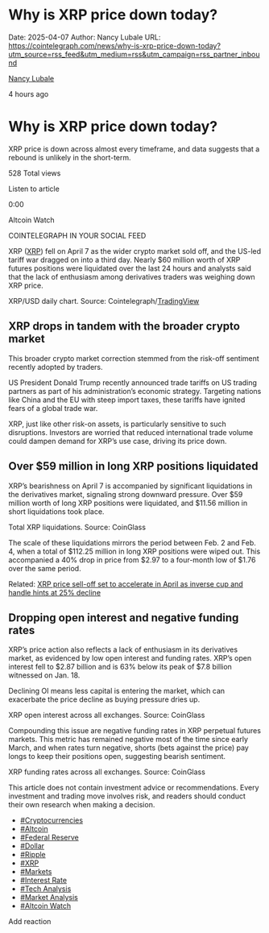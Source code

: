 # Why is XRP price down today?

Date: 2025-04-07
Author: Nancy Lubale
URL: https://cointelegraph.com/news/why-is-xrp-price-down-today?utm_source=rss_feed&utm_medium=rss&utm_campaign=rss_partner_inbound

[ Nancy Lubale ](/authors/nancy-lubale)

4 hours ago 

#  Why is XRP price down today? 

XRP price is down across almost every timeframe, and data suggests that a rebound is unlikely in the short-term. 

528  Total views 

Listen to article 

[](https://s3.cointelegraph.com/audio/113093.90f20dcb-aff6-422c-bbe8-f3ca115d8e4f.mp3 "Download as mp3")

0:00 

Altcoin Watch 

COINTELEGRAPH IN YOUR SOCIAL FEED

XRP ([XRP](https://cointelegraph.com/xrp-price-index "null")) fell on April 7 as the wider crypto market sold off, and the US-led tariff war dragged on into a third day. Nearly $60 million worth of XRP futures positions were liquidated over the last 24 hours and analysts said that the lack of enthusiasm among derivatives traders was weighing down XRP price.

XRP/USD daily chart. Source: Cointelegraph/[TradingView](https://www.tradingview.com/x/hJhCs5sg/ "https://www.tradingview.com/x/hJhCs5sg/")

## XRP drops in tandem with the broader crypto market

This broader crypto market correction stemmed from the risk-off sentiment recently adopted by traders.

US President Donald Trump recently announced trade tariffs on US trading partners as part of his administration’s economic strategy. Targeting nations like China and the EU with steep import taxes, these tariffs have ignited fears of a global trade war. 

XRP, just like other risk-on assets, is particularly sensitive to such disruptions. Investors are worried that reduced international trade volume could dampen demand for XRP’s use case, driving its price down. 

## Over $59 million in long XRP positions liquidated

XRP’s bearishness on April 7 is accompanied by significant liquidations in the derivatives market, signaling strong downward pressure. Over $59 million worth of long XRP positions were liquidated, and $11.56 million in short liquidations took place.

Total XRP liquidations. Source: CoinGlass

The scale of these liquidations mirrors the period between Feb. 2 and Feb. 4, when a total of $112.25 million in long XRP positions were wiped out. This accompanied a 40% drop in price from $2.97 to a four-month low of $1.76 over the same period.

Related: [XRP price sell-off set to accelerate in April as inverse cup and handle hints at 25% decline](https://cointelegraph.com/news/xrp-price-sell-off-set-to-accelerate-in-april-as-inverse-cup-and-handle-hints-at-25-decline "null")

## Dropping open interest and negative funding rates

XRP’s price action also reflects a lack of enthusiasm in its derivatives market, as evidenced by low open interest and funding rates. XRP’s open interest fell to $2.87 billion and is 63% below its peak of $7.8 billion witnessed on Jan. 18.

Declining OI means less capital is entering the market, which can exacerbate the price decline as buying pressure dries up.

XRP open interest across all exchanges. Source: CoinGlass

Compounding this issue are negative funding rates in XRP perpetual futures markets. This metric has remained negative most of the time since early March, and when rates turn negative, shorts (bets against the price) pay longs to keep their positions open, suggesting bearish sentiment. 

XRP funding rates across all exchanges. Source: CoinGlass

This article does not contain investment advice or recommendations. Every investment and trading move involves risk, and readers should conduct their own research when making a decision.

  * [#Cryptocurrencies ](/tags/cryptocurrencies)
  * [#Altcoin ](/tags/altcoin)
  * [#Federal Reserve ](/tags/federal-reserve)
  * [#Dollar ](/tags/dollar)
  * [#Ripple ](/tags/ripple)
  * [#XRP ](/tags/xrp)
  * [#Markets ](/tags/markets)
  * [#Interest Rate ](/tags/interest-rate)
  * [#Tech Analysis ](/tags/tech-analysis)
  * [#Market Analysis ](/tags/market-analysis)
  * [#Altcoin Watch ](/tags/altcoin-watch)



Add reaction 

